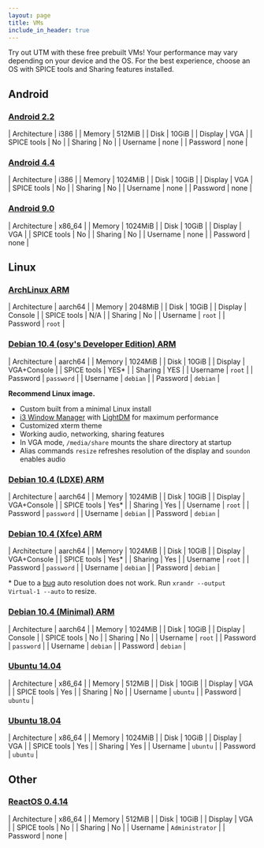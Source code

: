 ```yaml
---
layout: page
title: VMs
include_in_header: true
---
```


Try out UTM with these free prebuilt VMs! Your performance may vary depending on your device and the OS. For the best experience, choose an OS with SPICE tools and Sharing features installed.

## Android

### [Android 2.2](https://github.com/utmapp/vm-downloads/releases/download/android-x86-2.2/Android-2.2.utm.zip)

| Architecture | i386            |
| Memory       | 512MiB          |
| Disk         | 10GiB           |
| Display      | VGA             |
| SPICE tools  | No              |
| Sharing      | No              |
| Username     | none            |
| Password     | none            |

### [Android 4.4](https://github.com/utmapp/vm-downloads/releases/download/android-x86-4.4/Android-4.4.utm.zip)

| Architecture | i386            |
| Memory       | 1024MiB         |
| Disk         | 10GiB           |
| Display      | VGA             |
| SPICE tools  | No              |
| Sharing      | No              |
| Username     | none            |
| Password     | none            |

### [Android 9.0](https://github.com/utmapp/vm-downloads/releases/download/android-x86-9.0/Android-9.0.utm.zip)

| Architecture | x86_64          |
| Memory       | 1024MiB         |
| Disk         | 10GiB           |
| Display      | VGA             |
| SPICE tools  | No              |
| Sharing      | No              |
| Username     | none            |
| Password     | none            |

## Linux

### [ArchLinux ARM](https://github.com/utmapp/vm-downloads/releases/download/archlinux-arm64/ArchLinuxARM-UTM.zip)

| Architecture | aarch64         |
| Memory       | 2048MiB         |
| Disk         | 10GiB           |
| Display      | Console         |
| SPICE tools  | N/A             |
| Sharing      | No              |
| Username     | `root`          |
| Password     | `root`          |

### [Debian 10.4 (osy's Developer Edition) ARM](https://github.com/utmapp/vm-downloads/releases/download/debian-10.4-osy/Debian-osy-UTM.zip)

| Architecture | aarch64         |
| Memory       | 1024MiB         |
| Disk         | 10GiB           |
| Display      | VGA+Console     |
| SPICE tools  | YES\*           |
| Sharing      | YES             |
| Username     | `root`          |
| Password     | `password`      |
| Username     | `debian`        |
| Password     | `debian`        |

**Recommend Linux image.**

* Custom built from a minimal Linux install
* [i3 Window Manager](https://i3wm.org) with [LightDM](https://wiki.debian.org/LightDM) for maximum performance
* Customized xterm theme
* Working audio, networking, sharing features
* In VGA mode, `/media/share` mounts the share directory at startup
* Alias commands `resize` refreshes resolution of the display and `soundon` enables audio

### [Debian 10.4 (LDXE) ARM](https://github.com/utmapp/vm-downloads/releases/tag/debian-10.4-ldxe)

| Architecture | aarch64         |
| Memory       | 1024MiB         |
| Disk         | 10GiB           |
| Display      | VGA+Console     |
| SPICE tools  | Yes\*           |
| Sharing      | Yes             |
| Username     | `root`          |
| Password     | `password`      |
| Username     | `debian`        |
| Password     | `debian`        |

### [Debian 10.4 (Xfce) ARM](https://github.com/utmapp/vm-downloads/releases/tag/debian-10.4-xfce)

| Architecture | aarch64         |
| Memory       | 1024MiB         |
| Disk         | 10GiB           |
| Display      | VGA+Console     |
| SPICE tools  | Yes\*           |
| Sharing      | Yes             |
| Username     | `root`          |
| Password     | `password`      |
| Username     | `debian`        |
| Password     | `debian`        |

\* Due to a [bug](https://bugzilla.redhat.com/show_bug.cgi?id=1290586) auto resolution does not work. Run `xrandr --output Virtual-1 --auto` to resize.

### [Debian 10.4 (Minimal) ARM](https://github.com/utmapp/vm-downloads/releases/download/debian-10.4/Debian-ARM-UTM.zip)

| Architecture | aarch64         |
| Memory       | 1024MiB         |
| Disk         | 10GiB           |
| Display      | Console         |
| SPICE tools  | No              |
| Sharing      | No              |
| Username     | `root`          |
| Password     | `password`      |
| Username     | `debian`        |
| Password     | `debian`        |

### [Ubuntu 14.04](https://github.com/utmapp/vm-downloads/releases/download/ubuntu-14.04/Ubuntu-14.04.utm.zip)

| Architecture | x86_64          |
| Memory       | 512MiB          |
| Disk         | 10GiB           |
| Display      | VGA             |
| SPICE tools  | Yes             |
| Sharing      | No              |
| Username     | `ubuntu`        |
| Password     | `ubuntu`        |

### [Ubuntu 18.04](https://github.com/utmapp/vm-downloads/releases/download/ubuntu-18.04/Ubuntu-18.04.utm.7z)

| Architecture | x86_64          |
| Memory       | 1024MiB         |
| Disk         | 10GiB           |
| Display      | VGA             |
| SPICE tools  | Yes             |
| Sharing      | Yes             |
| Username     | `ubuntu`        |
| Password     | `ubuntu`        |

## Other

### [ReactOS 0.4.14](https://github.com/utmapp/vm-downloads/releases/download/reactos-0.4.14-RC10/ReactOS.utm.zip)

| Architecture | x86_64          |
| Memory       | 512MiB          |
| Disk         | 10GiB           |
| Display      | VGA             |
| SPICE tools  | No              |
| Sharing      | No              |
| Username     | `Administrator` |
| Password     | none            |
